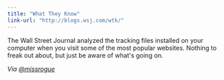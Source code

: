 ```yaml
---
title: "What They Know"
link-url: "http://blogs.wsj.com/wtk/"
---
```

<p>The Wall Street Journal analyzed the tracking files installed on your computer when you visit some of the most popular websites. Nothing to freak out about, but just be aware of what's going on.</p>
<p><em>Via <a href="https://twitter.com/missrogue/status/71245762184478720">@missrogue</a></em></p>
